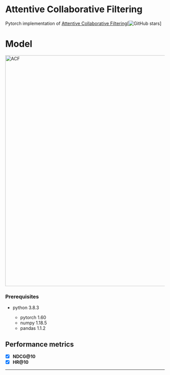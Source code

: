 # Attentive Collaborative Filtering

Pytorch implementation of [Attentive Collaborative Filtering](https://www.comp.nus.edu.sg/~xiangnan/papers/sigir17-AttentiveCF.pdf)[![GitHub stars](https://img.shields.io/github/stars/ChenJingyuan91/ACF.svg?logo=github&label=Stars)] 

# Model
<img width="728" alt="ACF" src="https://user-images.githubusercontent.com/52459996/110236327-7aebaa00-7f78-11eb-95d3-2df35267f100.jpg">

### Prerequisites 

- python 3.8.3

  - pytorch 1.60
  - numpy 1.18.5 
  - pandas 1.1.2


## Performance metrics
- [x] **NDCG@10**
- [x] **HR@10**

---